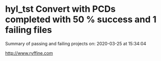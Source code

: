 # hyl_tst Convert with PCDs completed with 50 % success and 1 failing files

Summary of passing and failing projects on: 2020-03-25 at 15:34:04

http://www.ryffine.com
